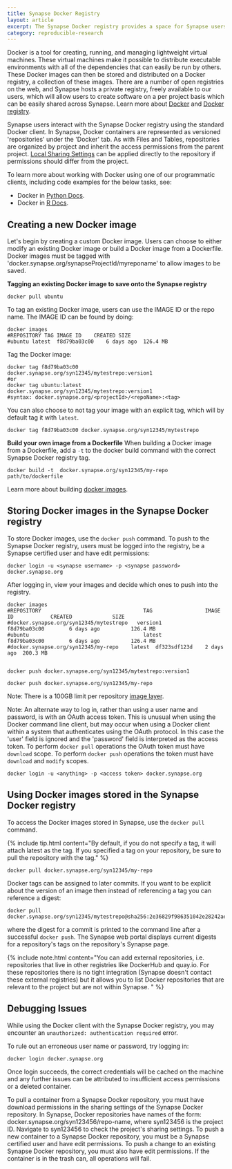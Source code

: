 ```yaml
---
title: Synapse Docker Registry
layout: article
excerpt: The Synapse Docker registry provides a space for Synapse users to store and distribute their Docker images per Synapse project.
category: reproducible-research
---
```


Docker is a tool for creating, running, and managing lightweight virtual machines. These virtual machines make it possible to distribute executable environments with all of the dependencies that can easily be run by others. These Docker images can then be stored and distributed on a Docker registry, a collection of these images. There are a number of open registries on the web, and Synapse hosts a private registry, freely available to our users, which will allow users to create software on a per project basis which can be easily shared across Synapse. Learn more about [Docker](https://www.docker.com/products/overview) and [Docker registry](https://www.docker.com/products/docker-registry).

Synapse users interact with the Synapse Docker registry using the standard Docker client. In Synapse, Docker containers are represented as versioned 'repositories' under the 'Docker' tab. As with Files and Tables, repositories are organized by project and inherit the access permissions from the parent project. [Local Sharing Settings](https://docs.synapse.org/articles/sharing_settings.html#sharing-files-folders-and-tables) can be applied directly to the repository if permissions should differ from the project.

To learn more about working with Docker using one of our programmatic clients, including code examples for the below tasks, see:

* Docker in [Python Docs](https://python-docs.synapse.org/build/html/Entity.html?highlight=docker#synapseclient.entity.DockerRepository).
* Docker in [R Docs](https://r-docs.synapse.org/articles/docker.html).


## Creating a new Docker image

Let's begin by creating a custom Docker image.  Users can choose to either modify an existing Docker image or build a Docker image from a Dockerfile.  Docker images must be tagged with 'docker.synapse.org/synapseProjectId/myreponame' to allow images to be saved.

**Tagging an existing Docker image to save onto the Synapse registry**

``` console
docker pull ubuntu
```

To tag an existing Docker image, users can use the IMAGE ID or the repo name.  The IMAGE ID can be found by doing:

``` console
docker images
#REPOSITORY	TAG	IMAGE ID	CREATED	SIZE
#ubuntu	latest	f8d79ba03c00	6 days ago	126.4 MB
```

Tag the Docker image:

``` console
docker tag f8d79ba03c00 docker.synapse.org/syn12345/mytestrepo:version1
#or
docker tag ubuntu:latest docker.synapse.org/syn12345/mytestrepo:version1
#syntax: docker.synapse.org/<projectId>/<repoName>:<tag>
```

You can also choose to not tag your image with an explicit tag, which will by default tag it with `latest`.

``` console
docker tag f8d79ba03c00 docker.synapse.org/syn12345/mytestrepo
```

**Build your own image from a Dockerfile**
When building a Docker image from a Dockerfile, add a `-t` to the docker build command with the correct Synapse Docker registry tag.

``` console
docker build -t  docker.synapse.org/syn12345/my-repo path/to/dockerfile
```

Learn more about building [docker images](https://docs.docker.com/engine/getstarted/step_four/).  

## Storing Docker images in the Synapse Docker registry

To store Docker images, use the `docker push` command.  To push to the Synapse Docker registry, users must be logged into the registry, be a Synapse certified user and have edit permissions:

``` console
docker login -u <synapse username> -p <synapse password> docker.synapse.org
```

After logging in, view your images and decide which ones to push into the registry.

``` console
docker images
#REPOSITORY                                 TAG                 IMAGE ID            CREATED             SIZE
#docker.synapse.org/syn12345/mytestrepo   version1            f8d79ba03c00        6 days ago          126.4 MB
#ubuntu                                     latest              f8d79ba03c00        6 days ago          126.4 MB
#docker.synapse.org/syn12345/my-repo	latest	df323sdf123d	2 days ago	200.3 MB


docker push docker.synapse.org/syn12345/mytestrepo:version1

docker push docker.synapse.org/syn12345/my-repo
```

Note: There is a 100GB limit per repository [image layer](https://docs.docker.com/storage/storagedriver/#images-and-layers).

Note: An alternate way to log in, rather than using a user name and password, is with an OAuth access token.  This is unusual when using the Docker command line client, but may occur when using a Docker client within a system that authenticates using the OAuth protocol.  In this case the 'user' field is ignored and the 'password' field is interpreted as the access token.  To perform `docker pull` operations the OAuth token must have `download` scope.  To perform `docker push` operations the token must have `download` and `modify` scopes.

``` console
docker login -u <anything> -p <access token> docker.synapse.org
```

## Using Docker images stored in the Synapse Docker registry

To access the Docker images stored in Synapse, use the `docker pull` command.

{% include tip.html content="By default, if you do not specify a tag, it will attach latest as the tag.  If you specified a tag on your repository, be sure to pull the repository with the tag." %}

``` console
docker pull docker.synapse.org/syn12345/my-repo
```

Docker tags can be assigned to later commits. If you want to be explicit about the version of an image then instead of referencing a tag you can reference a digest:

``` console
docker pull docker.synapse.org/syn12345/mytestrepo@sha256:2e36829f986351042e28242ae386913645a7b41b25844fb39b29af0bdf8dcb63
```

where the digest for a commit is printed to the command line after a successful `docker push`. The Synapse web portal displays current digests for a repository's tags on the repository's Synapse page.

{% include note.html content="You can add external repositories, i.e. repositories that live in other registries like DockerHub and quay.io. For these repositories there is no tight integration (Synapse doesn't contact these external registries) but it allows you to list Docker repositories that are relevant to the project but are not within Synapse.
" %}

## Debugging Issues

While using the Docker client with the Synapse Docker registry, you may encounter an `unauthorized: authentication required` error. 

To rule out an erroneous user name or password, try logging in: 

```
docker login docker.synapse.org
```

Once login succeeds, the correct credentials will be cached on the machine and any further issues can be attributed to insufficient access permissions or a deleted container. 

To pull a container from a Synapse Docker repository, you must have download permissions in the sharing settings of the Synapse Docker repository. In Synapse, Docker repositories have names of the form: docker.synapse.org/syn123456/repo-name, where syn123456 is the project ID. Navigate to syn123456 to check the project's sharing settings. To push a new container to a Synapse Docker repository, you must be a Synapse certified user and have edit permissions. To push a change to an existing Synapse Docker repository, you must also have edit permissions. If the container is in the trash can, all operations will fail.
